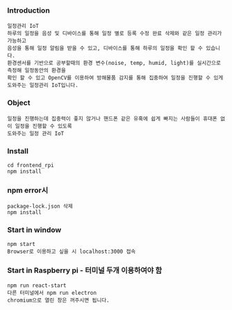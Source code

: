 ### Introduction
    일정관리 IoT 
    하루의 일정을 음성 및 디바이스를 통해 일정 별로 등록 수정 완료 삭제와 같은 일정 관리가 가능하고
    음성을 통해 일정 알림을 받을 수 있고, 디바이스를 통해 하루의 일정을 확인 할 수 있습니다.
    환경센서를 기반으로 공부할때의 환경 변수(noise, temp, humid, light)를 실시간으로 측정해 일정동안의 환경을
    확인 할 수 있고 OpenCV를 이용하여 방해물품 감지를 통해 집중하여 일정을 진행할 수 있게 도와주는 일정관리 IoT입니다.

### Object
    일정을 진행하는데 집중력이 좋지 않거나 핸드폰 같은 유혹에 쉽게 빠지는 사람들이 휴대폰 없이 일정을 진행할 수 있도록 
    도와주는 일정 관리 IoT
### Install
    cd frontend_rpi
    npm install

### npm error시
    package-lock.json 삭제
    npm install

### Start in window
    npm start
    Browser로 이용하고 싶을 시 localhost:3000 접속
### Start in Raspberry pi - 터미널 두개 이용하여야 함
    npm run react-start
    다른 터미널에서 npm run electron
    chromium으로 열린 창은 꺼주시면 됩니다.









